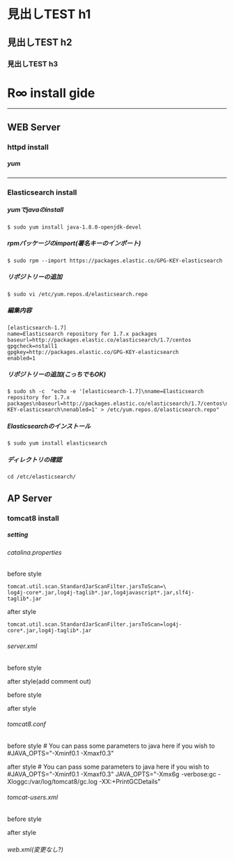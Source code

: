 # 見出しTEST h1
## 見出しTEST h2
### 見出しTEST h3




# R∞ install gide



---
## WEB Server 
### httpd install
##### yum
    
---
### Elasticsearch install
##### yumでjavaのinstall
    $ sudo yum install java-1.8.0-openjdk-devel
##### rpmパッケージのimport(署名キーのインポート)
    $ sudo rpm --import https://packages.elastic.co/GPG-KEY-elasticsearch
##### リポジトリーの追加
    $ sudo vi /etc/yum.repos.d/elasticsearch.repo
##### 編集内容
    [elasticsearch-1.7]
    name=Elasticsearch repository for 1.7.x packages
    baseurl=http://packages.elastic.co/elasticsearch/1.7/centos
    gpgcheck=nstall1
    gpgkey=http://packages.elastic.co/GPG-KEY-elasticsearch
    enabled=1
##### リポジトリーの追加(こっちでもOK)
    $ sudo sh -c  "echo -e '[elasticsearch-1.7]\nname=Elasticsearch repository for 1.7.x packages\nbaseurl=http://packages.elastic.co/elasticsearch/1.7/centos\ngpgcheck=1\ngpgkey=http://packages.elastic.co/GPG-KEY-elasticsearch\nenabled=1' > /etc/yum.repos.d/elasticsearch.repo"
##### Elasticsearchのインストール
    $ sudo yum install elasticsearch
##### ディレクトリの確認
    cd /etc/elasticsearch/


## AP Server
### tomcat8 install


##### setting
###### catalina.properties
before style

    tomcat.util.scan.StandardJarScanFilter.jarsToScan=\
    log4j-core*.jar,log4j-taglib*.jar,log4javascript*.jar,slf4j-taglib*.jar

after style

    tomcat.util.scan.StandardJarScanFilter.jarsToScan=log4j-core*.jar,log4j-taglib*.jar

###### server.xml
before style
      <Listener className="org.apache.catalina.core.AprLifecycleListener" SSLEngine="on" />

after style(add comment out)
    <!--
      <Listener className="org.apache.catalina.core.AprLifecycleListener" SSLEngine="on" />
    -->

before style
    <!-- Define an AJP 1.3 Connector on port 8009 -->
    <Connector port="8009" protocol="AJP/1.3" redirectPort="8443" />

after style
    <!-- Define an AJP 1.3 Connector on port 8009 -->
    <Connector port="8009" protocol="AJP/1.3" proxyPort="443" scheme="https" secure="true" />

###### tomcat8.conf
before style
    # You can pass some parameters to java here if you wish to
    #JAVA_OPTS="-Xminf0.1 -Xmaxf0.3"
    

after style
    # You can pass some parameters to java here if you wish to
    #JAVA_OPTS="-Xminf0.1 -Xmaxf0.3"
    JAVA_OPTS="-Xmx6g -verbose:gc -Xloggc:/var/log/tomcat8/gc.log -XX:+PrintGCDetails"

###### tomcat-users.xml
before style
    <user username="tomcat" password="<must-be-changed>" roles="tomcat"/>
    <user username="both" password="<must-be-changed>" roles="tomcat,role1"/>
    <user username="role1" password="<must-be-changed>" roles="role1"/>

after style
    <user username="tomcat" password="tomcat" roles="tomcat"/>
    <user username="both" password="tomcat" roles="tomcat,role1"/>
    <user username="role1" password="tomcat" roles="role1"/>

###### web.xml(変更なし?)
